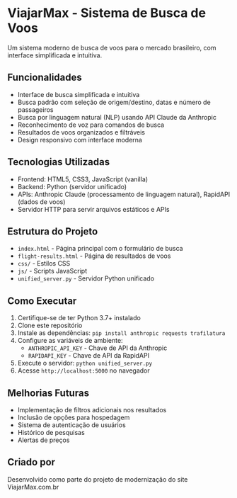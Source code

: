 # ViajarMax - Sistema de Busca de Voos

Um sistema moderno de busca de voos para o mercado brasileiro, com interface simplificada e intuitiva.

## Funcionalidades

- Interface de busca simplificada e intuitiva
- Busca padrão com seleção de origem/destino, datas e número de passageiros
- Busca por linguagem natural (NLP) usando API Claude da Anthropic
- Reconhecimento de voz para comandos de busca
- Resultados de voos organizados e filtráveis
- Design responsivo com interface moderna

## Tecnologias Utilizadas

- Frontend: HTML5, CSS3, JavaScript (vanilla)
- Backend: Python (servidor unificado)
- APIs: Anthropic Claude (processamento de linguagem natural), RapidAPI (dados de voos)
- Servidor HTTP para servir arquivos estáticos e APIs

## Estrutura do Projeto

- `index.html` - Página principal com o formulário de busca
- `flight-results.html` - Página de resultados de voos
- `css/` - Estilos CSS
- `js/` - Scripts JavaScript
- `unified_server.py` - Servidor Python unificado

## Como Executar

1. Certifique-se de ter Python 3.7+ instalado
2. Clone este repositório
3. Instale as dependências: `pip install anthropic requests trafilatura`
4. Configure as variáveis de ambiente:
   - `ANTHROPIC_API_KEY` - Chave de API da Anthropic
   - `RAPIDAPI_KEY` - Chave de API da RapidAPI
5. Execute o servidor: `python unified_server.py`
6. Acesse `http://localhost:5000` no navegador

## Melhorias Futuras

- Implementação de filtros adicionais nos resultados
- Inclusão de opções para hospedagem
- Sistema de autenticação de usuários
- Histórico de pesquisas
- Alertas de preços

## Criado por

Desenvolvido como parte do projeto de modernização do site ViajarMax.com.br
